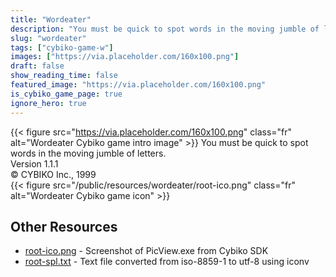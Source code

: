 ```yaml
---
title: "Wordeater"
description: "You must be quick to spot words in the moving jumble of letters. Version 1.1.1 © CYBIKO Inc., 1999  "
slug: "wordeater"
tags: ["cybiko-game-w"]
images: ["https://via.placeholder.com/160x100.png"]
draft: false
show_reading_time: false
featured_image: "https://via.placeholder.com/160x100.png"
is_cybiko_game_page: true
ignore_hero: true
---
```

{{< figure src="https://via.placeholder.com/160x100.png" class="fr" alt="Wordeater Cybiko game intro image" >}}
You must be quick to spot words in the moving jumble of letters. \
Version 1.1.1 \
© CYBIKO Inc., 1999 \
 {{< figure src="/public/resources/wordeater/root-ico.png" class="fr" alt="Wordeater Cybiko game icon" >}}

## Other Resources
* [root-ico.png](/public/resources/wordeater/root-ico.png) - Screenshot of PicView.exe from Cybiko SDK
* [root-spl.txt](/public/resources/wordeater/root-spl.txt) - Text file converted from iso-8859-1 to utf-8 using iconv
